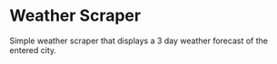 # Weather Scraper
Simple weather scraper that displays a 3 day weather forecast of the entered city.
